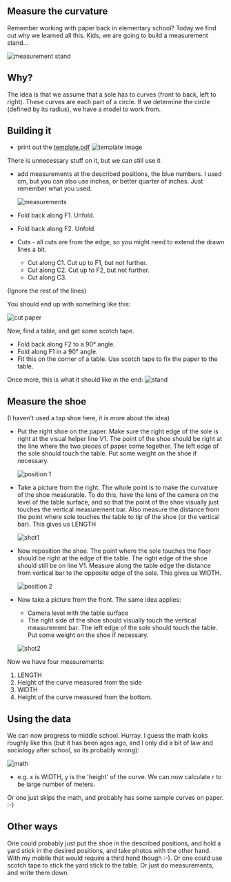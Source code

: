 ## Measure the curvature

Remember working with paper back in elementary school? Today we find out why we learned all
this. Kids, we are going to build a measurement stand...

![measurement stand](cimg/stand_middle.jpg)

## Why?

The idea is that we assume that a sole has to curves (front to back, left to right). These curves
are each part of a circle. If we determine the circle (defined by its radius), we have a model to 
work from.


## Building it

- print out the [template.pdf](cimg/template.pdf)
  ![template image](cimg/template.jpg)

There is unnecessary stuff on it, but we can still use it

- add measurements at the described positions, the blue numbers. I used cm, but you can also use
  inches, or better quarter of inches. Just remember what you used.

  ![measurements](cimg/meassurements_middle.jpg)


- Fold back along F1. Unfold.
- Fold back along F2. Unfold.
- Cuts - all cuts are from the edge, so you might need to extend the drawn lines a bit.
    - Cut along C1. Cut up to F1, but not further.
    - Cut along C2. Cut up to F2, but not further.
    - Cut along C3.

(Ignore the rest of the lines)

You should end up with something like this:

![cut paper](cimg/cut_middle.jpg)

Now, find a table, and get some scotch tape.

- Fold back along F2 to a 90° angle.
- Fold along F1 in a 90° angle.
- Fit this on the corner of a table. Use scotch tape to fix the paper to the table.

Once more, this is what it should like in the end:
![stand](cimg/stand_middle.jpg)

## Measure the shoe

(I haven't used a tap shoe here, it is more about the idea)

- Put the right shoe on the paper. Make sure the right edge of the sole is right at the visual
  helper line V1. The point of the shoe should be right at the line where the two pieces of paper
  come together. The left edge of the sole should touch the table. Put some weight on the shoe if
  necessary.

  ![position 1](cimg/position1_middle.jpg)

- Take a picture from the right. The whole point is to make the curvature of the shoe measurable. To
  do this, have the lens of the camera on the level of the table surface, and so that the point of
  the shoe visually just touches the vertical measurement bar. Also measure the distance from 
  the point where sole touches the table to tip of the shoe (or the vertical bar). This gives us
  LENGTH

  ![shot1](cimg/shot1_middle.jpg)

- Now reposition the shoe. The point where the sole touches the floor should be right at the 
  edge of the table. The right edge of the shoe should still be on line V1. Measure along the 
  table edge the distance from vertical bar to the opposite edge of the sole. This gives us WIDTH.

  ![position 2](cimg/position2_middle.jpg)

- Now take a picture from the front. The same idea applies:
  - Camera level with the table surface
  - The right side of the shoe should visually touch the vertical measurement bar. The left edge
      of the sole should touch the table. Put some weight on the shoe if necessary.

  ![shot2](cimg/shot2_middle.jpg)

Now we have four measurements:

1. LENGTH
2. Height of the curve measured from the side
3. WIDTH
4. Height of the curve measured from the bottom. 

## Using the data

We can now progress to middle school. Hurray. I guess the math looks roughly like this (but it has
been ages ago, and I only did a bit of law and sociology after school, so its probably wrong):

![math](cimg/math_middle.jpg)

- e.g. x is WIDTH, y is the 'height' of the curve. We can now calculate r to be large number of 
  meters.

Or one just skips the math, and probably has some sample curves on paper. :-)

## Other ways

One could probably just put the shoe in the described positions, and hold a yard stick in the 
desired positions, and take photos with the other hand. With my mobile that would require a 
third hand though :-). Or one could use scotch tape to stick the yard stick to the table. Or 
just do measurements, and write them down.





